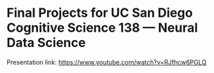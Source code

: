 # Final Projects for UC San Diego Cognitive Science 138 — Neural Data Science

Presentation link: https://www.youtube.com/watch?v=RJfhcw6PGLQ

